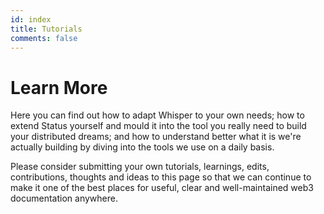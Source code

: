 ```yaml
---
id: index
title: Tutorials
comments: false
---
```


# Learn More

Here you can find out how to adapt Whisper to your own needs; how to extend Status yourself and mould it into the tool you really need to build your distributed dreams; and how to understand better what it is we're actually building by diving into the tools we use on a daily basis.

Please consider submitting your own tutorials, learnings, edits, contributions, thoughts and ideas to this page so that we can continue to make it one of the best places for useful, clear and well-maintained web3 documentation anywhere.